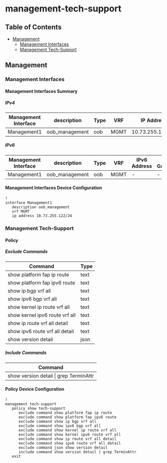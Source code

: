 # management-tech-support

## Table of Contents

- [Management](#management)
  - [Management Interfaces](#management-interfaces)
  - [Management Tech-Support](#management-tech-support)

## Management

### Management Interfaces

#### Management Interfaces Summary

##### IPv4

| Management Interface | description | Type | VRF | IP Address | Gateway |
| -------------------- | ----------- | ---- | --- | ---------- | ------- |
| Management1 | oob_management | oob | MGMT | 10.73.255.122/24 | 10.73.255.2 |

##### IPv6

| Management Interface | description | Type | VRF | IPv6 Address | IPv6 Gateway |
| -------------------- | ----------- | ---- | --- | ------------ | ------------ |
| Management1 | oob_management | oob | MGMT | - | - |

#### Management Interfaces Device Configuration

```eos
!
interface Management1
   description oob_management
   vrf MGMT
   ip address 10.73.255.122/24
```

### Management Tech-Support

#### Policy

##### Exclude Commands

| Command | Type |
| ------- | ---- |
| show platform fap ip route | text |
| show platform fap ipv6 route | text |
| show ip bgp vrf all | text |
| show ipv6 bgp vrf all | text |
| show kernel ip route vrf all | text |
| show kernel ipv6 route vrf all | text |
| show ip route vrf all detail | text |
| show ipv6 route vrf all detail | text |
| show version detail | json |

##### Include Commands

| Command |
| ------- |
| show version detail \| grep TerminAttr |

#### Policy Device Configuration

```eos
!
management tech-support
   policy show tech-support
      exclude command show platform fap ip route
      exclude command show platform fap ipv6 route
      exclude command show ip bgp vrf all
      exclude command show ipv6 bgp vrf all
      exclude command show kernel ip route vrf all
      exclude command show kernel ipv6 route vrf all
      exclude command show ip route vrf all detail
      exclude command show ipv6 route vrf all detail
      exclude command json show version detail
      include command show version detail | grep TerminAttr
   exit
```
